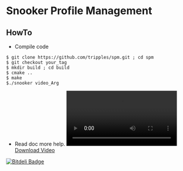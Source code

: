Snooker Profile Management
===========================

HowTo
--------------------
- Compile code
```
$ git clone https://github.com/tripples/spm.git ; cd spm
$ git checkout your_tag
$ mkdir build ; cd build
$ cmake ..
$ make
$./snooker video_Arg
```
- Read doc more help.
[![Download Video](https://www.dropbox.com/s/hglvgknr85mnm1w/Test_New.avi)](https://www.dropbox.com/s/hglvgknr85mnm1w/Test_New.avi "Download Video")

[![Bitdeli Badge](https://d2weczhvl823v0.cloudfront.net/tripples/spm/trend.png)](https://bitdeli.com/free "Bitdeli Badge")
